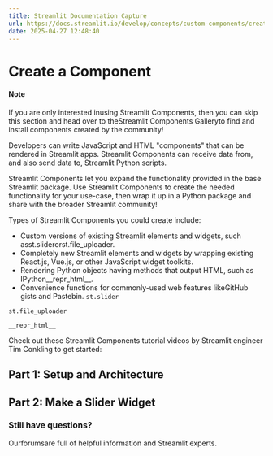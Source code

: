 ```yaml
---
title: Streamlit Documentation Capture
url: https://docs.streamlit.io/develop/concepts/custom-components/create
date: 2025-04-27 12:48:40
---
```


# Create a Component

#### Note

If you are only interested inusing Streamlit Components, then you can skip this section and
head over to theStreamlit Components Galleryto find and install
components created by the community!

Developers can write JavaScript and HTML "components" that can be rendered in Streamlit apps. Streamlit Components can receive data from, and also send data to, Streamlit Python scripts.

Streamlit Components let you expand the functionality provided in the base Streamlit package. Use Streamlit Components to create the needed functionality for your use-case, then wrap it up in a Python package and share with the broader Streamlit community!

Types of Streamlit Components you could create include:

- Custom versions of existing Streamlit elements and widgets, such asst.sliderorst.file_uploader.
- Completely new Streamlit elements and widgets by wrapping existing React.js, Vue.js, or other JavaScript widget toolkits.
- Rendering Python objects having methods that output HTML, such as IPython__repr_html__.
- Convenience functions for commonly-used web features likeGitHub gists and Pastebin.
`st.slider`

`st.file_uploader`

`__repr_html__`

Check out these Streamlit Components tutorial videos by Streamlit engineer Tim Conkling to get started:

## Part 1: Setup and Architecture

## Part 2: Make a Slider Widget

### Still have questions?

Ourforumsare full of helpful information and Streamlit experts.
